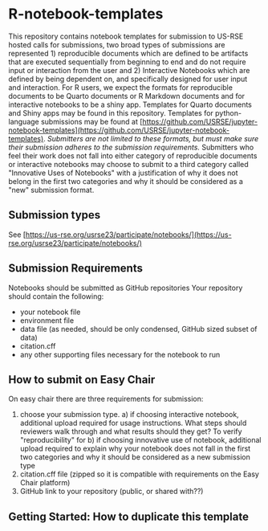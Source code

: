 # R-notebook-templates
This repository contains notebook templates for submission to US-RSE hosted calls for submissions, two broad types of submissions are represented 1) reproducible documents which are defined to be artifacts that are executed sequentially from beginning to end and do not require input or interaction from the user and 2) Interactive Notebooks which are defined by being dependent on, and specifically designed for user input and interaction. For R users, we expect the formats for reproducible documents to be Quarto documents or R Markdown documents and for interactive notebooks to be a shiny app. Templates for Quarto documents and Shiny apps may be found in this repository. Templates for python-language submissions may be found at [https://github.com/USRSE/jupyter-notebook-templates](https://github.com/USRSE/jupyter-notebook-templates). *Submitters are not limited to these formats, but must make sure their submission adheres to the submission requirements.* Submitters who feel their work does not fall into either category of reproducible documents or interactive notebooks may choose to submit to a third category called "Innovative Uses of Notebooks" with a justification of why it does not belong in the first two categories and why it should be considered as a "new" submission format. 




## Submission types
See [https://us-rse.org/usrse23/participate/notebooks/](https://us-rse.org/usrse23/participate/notebooks/)



## Submission Requirements

Notebooks should be submitted as GitHub repositories
Your repository should contain the following:
- your notebook file
- environment file
- data file (as needed, should be only condensed, GitHub sized subset of data)
- citation.cff
- any other supporting files necessary for the notebook to run




## How to submit on Easy Chair
On easy chair there are three requirements for submission:
1) choose your submission type.
    a) if choosing interactive notebook, additional upload required for usage instructions. What steps should reviewers walk through and what results should they get? To verify "reproducibility" for 
    b) if choosing innovative use of notebook, additional upload required to explain why your notebook does not fall in the first two categories and why it should be considered as a new submission type
2) citation.cff file (zipped so it is compatible with requirements on the Easy Chair platform)
3) GitHub link to your repository (public, or shared with??)



## Getting Started: How to duplicate this template















